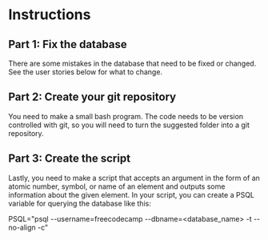 # Instructions

## Part 1: Fix the database

There are some mistakes in the database that need to be fixed or changed. See the user stories below for what to change.

## Part 2: Create your git repository

You need to make a small bash program. The code needs to be version controlled with git, so you will need to turn the suggested folder into a git repository.

## Part 3: Create the script

Lastly, you need to make a script that accepts an argument in the form of an atomic number, symbol, or name of an element and outputs some information about the given element. In your script, you can create a PSQL variable for querying the database like this: 

PSQL="psql --username=freecodecamp --dbname=<database_name> -t --no-align -c"
